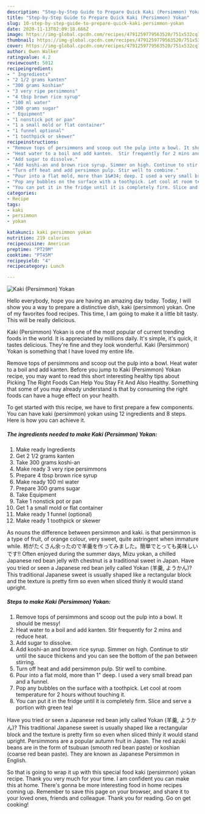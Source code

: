 ```yaml
---
description: "Step-by-Step Guide to Prepare Quick Kaki (Persimmon) Yokan"
title: "Step-by-Step Guide to Prepare Quick Kaki (Persimmon) Yokan"
slug: 10-step-by-step-guide-to-prepare-quick-kaki-persimmon-yokan
date: 2020-11-13T02:09:18.666Z
image: https://img-global.cpcdn.com/recipes/4791259779563520/751x532cq70/kaki-persimmon-yokan-recipe-main-photo.jpg
thumbnail: https://img-global.cpcdn.com/recipes/4791259779563520/751x532cq70/kaki-persimmon-yokan-recipe-main-photo.jpg
cover: https://img-global.cpcdn.com/recipes/4791259779563520/751x532cq70/kaki-persimmon-yokan-recipe-main-photo.jpg
author: Owen Walker
ratingvalue: 4.2
reviewcount: 5012
recipeingredient:
- " Ingredients"
- "2 1/2 grams kanten"
- "300 grams koshian"
- "3 very ripe persimmons"
- "4 tbsp brown rice syrup"
- "100 ml water"
- "300 grams sugar"
- " Equipment"
- "1 nonstick pot or pan"
- "1 a small mold or flat container"
- "1 funnel optional"
- "1 toothpick or skewer"
recipeinstructions:
- "Remove tops of persimmons and scoop out the pulp into a bowl. It should be messy!"
- "Heat water to a boil and add kanten.  Stir frequently for 2 mins and reduce heat."
- "Add sugar to dissolve."
- "Add koshi-an and brown rice syrup. Simmer on high. Continue to stir until the sauce thickens and you can see the bottom of the pan between stirring."
- "Turn off heat and add persimmon pulp. Stir well to combine."
- "Pour into a flat mold, more than 1&#34; deep. I used a very small bread pan and a funnel."
- "Pop any bubbles on the surface with a toothpick. Let cool at room temperature for 2 hours without touching it."
- "You can put it in the fridge until it is completely firm. Slice and serve a portion with green tea!"
categories:
- Recipe
tags:
- kaki
- persimmon
- yokan

katakunci: kaki persimmon yokan 
nutrition: 219 calories
recipecuisine: American
preptime: "PT29M"
cooktime: "PT45M"
recipeyield: "4"
recipecategory: Lunch

---
```



![Kaki (Persimmon) Yokan](https://img-global.cpcdn.com/recipes/4791259779563520/751x532cq70/kaki-persimmon-yokan-recipe-main-photo.jpg)

Hello everybody, hope you are having an amazing day today. Today, I will show you a way to prepare a distinctive dish, kaki (persimmon) yokan. One of my favorites food recipes. This time, I am going to make it a little bit tasty. This will be really delicious.

Kaki (Persimmon) Yokan is one of the most popular of current trending foods in the world. It is appreciated by millions daily. It's simple, it's quick, it tastes delicious. They're fine and they look wonderful. Kaki (Persimmon) Yokan is something that I have loved my entire life.

Remove tops of persimmons and scoop out the pulp into a bowl. Heat water to a boil and add kanten. Before you jump to Kaki (Persimmon) Yokan recipe, you may want to read this short interesting healthy tips about Picking The Right Foods Can Help You Stay Fit And Also Healthy. Something that some of you may already understand is that by consuming the right foods can have a huge effect on your health.


To get started with this recipe, we have to first prepare a few components. You can have kaki (persimmon) yokan using 12 ingredients and 8 steps. Here is how you can achieve it.

<!--inarticleads1-->

##### The ingredients needed to make Kaki (Persimmon) Yokan:

1. Make ready  Ingredients
1. Get 2 1/2 grams kanten
1. Take 300 grams koshi-an
1. Make ready 3 very ripe persimmons
1. Prepare 4 tbsp brown rice syrup
1. Make ready 100 ml water
1. Prepare 300 grams sugar
1. Take  Equipment
1. Take 1 nonstick pot or pan
1. Get 1 a small mold or flat container
1. Make ready 1 funnel (optional)
1. Make ready 1 toothpick or skewer


As nouns the difference between persimmon and kaki. is that persimmon is a type of fruit, of orange colour, very sweet, quite astringent when immature while. 柿がたくさん余ったので羊羹を作ってみました。簡単でとっても美味しいです!! Often enjoyed during the summer days, Mizu yokan, a chilled Japanese red bean jelly with chestnut is a traditional sweet in Japan. Have you tried or seen a Japanese red bean jelly called Yokan (羊羹, ようかん)? This traditional Japanese sweet is usually shaped like a rectangular block and the texture is pretty firm so even when sliced thinly it would stand upright. 

<!--inarticleads2-->

##### Steps to make Kaki (Persimmon) Yokan:

1. Remove tops of persimmons and scoop out the pulp into a bowl. It should be messy!
1. Heat water to a boil and add kanten.  Stir frequently for 2 mins and reduce heat.
1. Add sugar to dissolve.
1. Add koshi-an and brown rice syrup. Simmer on high. Continue to stir until the sauce thickens and you can see the bottom of the pan between stirring.
1. Turn off heat and add persimmon pulp. Stir well to combine.
1. Pour into a flat mold, more than 1&#34; deep. I used a very small bread pan and a funnel.
1. Pop any bubbles on the surface with a toothpick. Let cool at room temperature for 2 hours without touching it.
1. You can put it in the fridge until it is completely firm. Slice and serve a portion with green tea!


Have you tried or seen a Japanese red bean jelly called Yokan (羊羹, ようかん)? This traditional Japanese sweet is usually shaped like a rectangular block and the texture is pretty firm so even when sliced thinly it would stand upright. Persimmons are a popular autumn fruit in Japan. The red azuki beans are in the form of tsubuan (smooth red bean paste) or koshian (coarse red bean paste). They are known as Japanese Persimmon in English. 

So that is going to wrap it up with this special food kaki (persimmon) yokan recipe. Thank you very much for your time. I am confident you can make this at home. There's gonna be more interesting food in home recipes coming up. Remember to save this page on your browser, and share it to your loved ones, friends and colleague. Thank you for reading. Go on get cooking!
